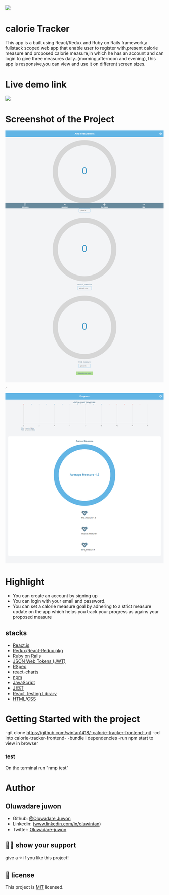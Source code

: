 ![](https://img.shields.io/badge/Microverse-blueviolet)

# calorie Tracker 
This app is a built using React/Redux and Ruby on Rails framework,a fullstack scoped web app that enable user to register with,present calorie measure and proposed calorie measure,in which he has an account and can login to give three measures daily..(morning,afternoon and evening),This app is responsive,you can view and use it on different screen sizes.

# Live demo link

<a href="https://wonderful-kowalevski-cb2866.netlify.app/"><img src='https://www.netlify.com/img/deploy/button.svg'></a>

# Screenshot of the Project

![first view](cal1.png),

![second view](cal2.png)

# Highlight
* You can create an account by signing up
* You can login with your email and password.
* You can set a calorie measure goal by adhering  to a strict measure update on the app which helps you track your progress as agains your proposed measure

## stacks

- [React.js](https://reactjs.org/)
- [Redux](https://redux.js.org/)/[React-Redux pkg](https://react-redux.js.org/)
- [Ruby on Rails](https://rubyonrails.org/)
- [JSON Web Tokens (JWT)](https://jwt.io/)
- [RSpec](https://rspec.info/)
- [react-charts](https://www.npmjs.com/package/react-charts)
- [npm](https://www.npmjs.com/)
- [JavaScript](https://www.javascript.com/)
- [JEST](https://jestjs.io/)
- [React Testing Library](https://github.com/testing-library/react-testing-library)
- [HTML](https://html.spec.whatwg.org/)/[CSS](https://www.w3.org/TR/CSS/#css)


# Getting Started with the project

-git clone https://github.com/wintan1418/-calorie-tracker-frontend-.git 
-cd into calorie-tracker-frontend-
-bundle i dependencies
-run npm start to view in browser


### test

On the terminal run "nmp test"



# Author
## **Oluwadare juwon**

- Github: [@Oluwadare Juwon](https://github.com/wintan1418)
- Linkedin: (www.linkedin.com/in/oluwintan)
- Twitter: [Oluwadare-juwon](https://twitter.com/@oluwadarejuwon)


## 🙋‍♂ show your support

give a ⭐️ if you like this project!

## 📝 license



This project is [MIT](LICENSE) licensed.